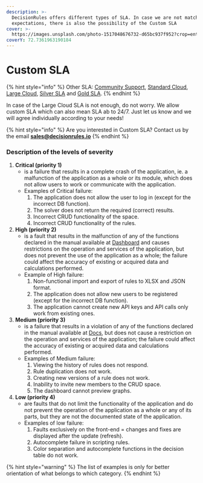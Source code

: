 ```yaml
---
description: >-
  DecisionRules offers different types of SLA. In case we are not matching your
  expectations, there is also the possibility of the Custom SLA
cover: >-
  https://images.unsplash.com/photo-1517048676732-d65bc937f952?crop=entropy&cs=srgb&fm=jpg&ixid=MnwxOTcwMjR8MHwxfHNlYXJjaHw1fHxjb21tdW5pdHl8ZW58MHx8fHwxNjM4OTU0NDM0&ixlib=rb-1.2.1&q=85
coverY: 72.7361963190184
---
```


# Custom SLA

{% hint style="info" %}
Other SLA: [Community Support](community-support-and-standard-cloud.md), [Standard Cloud](standard-cloud.md), [Large Cloud](large-cloud-and-custom-sla.md), [Silver SLA](silver\_SLA.md) and [Gold SLA](gold\_SLA.md).
{% endhint %}

In case of the Large Cloud SLA is not enough, do not worry. We allow custom SLA which can also mean SLA ab to 24/7. Just let us know and we will agree individually according to your needs!

{% hint style="info" %}
Are you interested in Custom SLA? Contact us by the email **sales@decisionrules.io**
{% endhint %}

### Description of the levels of severity

1. **Critical (priority 1)**
   * is a failure that results in a complete crash of the application, ie. a malfunction of the application as a whole or its module, which does not allow users to work or communicate with the application.
   * Examples of Critical failure:
     1. The application does not allow the user to log in (except for the incorrect DB function).
     2. The solver does not return the required (correct) results.
     3. Incorrect CRUD functionality of the space.
     4. Incorrect CRUD functionality of the rules.
2. **High (priority 2)**
   * is a fault that results in the malfunction of any of the functions declared in the manual available at [Dashboard](https://docs.decisionrules.io/doc/) and causes restrictions on the operation and services of the application, but does not prevent the use of the application as a whole; the failure could affect the accuracy of existing or acquired data and calculations performed.
   * Example of High failure:
     1. Non-functional import and export of rules to XLSX and JSON format.
     2. The application does not allow new users to be registered (except for the incorrect DB function).
     3. The application cannot create new API keys and API calls only work from existing ones.
3. **Medium (priority 3)**
   * is a failure that results in a violation of any of the functions declared in the manual available at [Docs](https://docs.decisionrules.io/docs/), but does not cause a restriction on the operation and services of the application; the failure could affect the accuracy of existing or acquired data and calculations performed.
   * Examples of Medium failure:
     1. Viewing the history of rules does not respond.
     2. Rule duplication does not work.
     3. Creating new versions of a rule does not work.
     4. Inability to invite new members to the CRUD space.
     5. The dashboard cannot preview graphs.&#x20;
4. **Low (priority 4)**
   * are faults that do not limit the functionality of the application and do not prevent the operation of the application as a whole or any of its parts, but they are not the documented state of the application.
   * Examples of low failure:
     1. Faults exclusively on the front-end = changes and fixes are displayed after the update (refresh).
     2. Autocomplete failure in scripting rules.
     3. Color separation and autocomplete functions in the decision table do not work.

{% hint style="warning" %}
The list of examples is only for better orientation of what belongs to which category.
{% endhint %}

